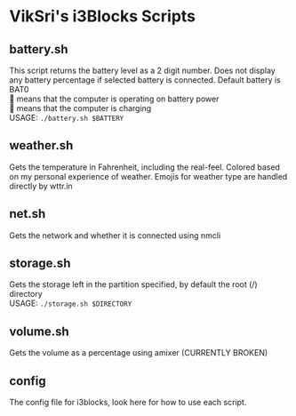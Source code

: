 # VikSri's i3Blocks Scripts

## battery.sh
This script returns the battery level as a 2 digit number. Does not display any battery percentage if selected battery is connected. Default battery is BAT0  
🔋 means that the computer is operating on battery power  
🔌 means that the computer is charging  
USAGE: `./battery.sh $BATTERY`

## weather.sh
Gets the temperature in Fahrenheit, including the real-feel. Colored based on my personal experience of weather. Emojis for weather type are handled directly by wttr.in

## net.sh
Gets the network and whether it is connected using nmcli

## storage.sh
Gets the storage left in the partition specified, by default the root (/) directory  
USAGE: `./storage.sh $DIRECTORY`

## volume.sh
Gets the volume as a percentage using amixer (CURRENTLY BROKEN)

## config
The config file for i3blocks, look here for how to use each script.
